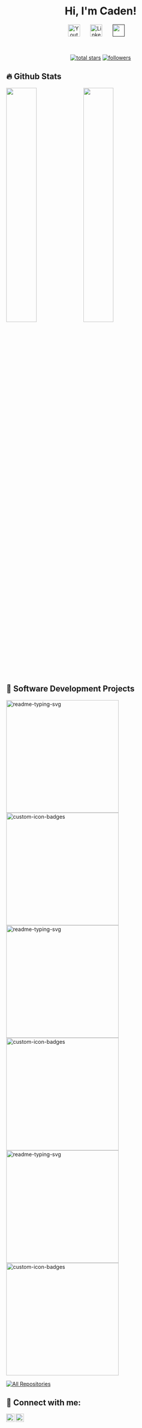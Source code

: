 <h1 align="center">Hi, I'm Caden!</h1><!--<a href="https://github.com/whitecad1228">Github</a>, <a href="https://www.linkedin.com/in/cadenwhite12/">Linkedin</a>, <a href="https://www.youtube.com/c/cadenwhite12">Youtube</a></h1>-->

  
  <!-- Social icons section -->
<p align="center">
  <a href="https://www.youtube.com/@cadenwhite12"><img width="32px" alt="Youtube" title="Youtube" src="https://i.imgur.com/qiXu7b2.png"/></a>
  &#8287;&#8287;&#8287;&#8287;&#8287;
  <a href="https://www.linkedin.com/in/cadenwhite12/"><img width="32px" alt="LinkedIn" title="LinkedIn" src="https://i.imgur.com/yRpa1dQ.png"/></a>
  &#8287;&#8287;&#8287;&#8287;&#8287;
  <a href="" alt="Discord" title="Dev Pro Tips Discord Server"><img width="32px" src="https://i.imgur.com/OViZO8J.png"/></a>
  &#8287;&#8287;&#8287;&#8287;&#8287;
</p>

<br/>

<!-- Social badges section -->
<!-- Badges with custom icons - https://github.com/DenverCoder1/custom-icon-badges -->
<!-- View counter - https://github.com/DenverCoder1/Simple-View-Counter -->
<p align="center">
  <a href="https://github.com/Whtecad1228?tab=repositories&sort=stargazers">
    <img alt="total stars" title="Total stars on GitHub" src="https://custom-icon-badges.demolab.com/github/stars/Whitecad1228?color=55960c&style=for-the-badge&labelColor=488207&logo=star"/></a>
  <a href="https://github.com/Whitecad1228?tab=followers">
    <img alt="followers" title="Follow me on Github" src="https://custom-icon-badges.demolab.com/github/followers/Whitecad1228?color=236ad3&labelColor=1155ba&style=for-the-badge&logo=person-add&label=Follow&logoColor=white"/></a>
</p>

## 🔥 Github Stats

<!--<img align="right" width="38%" src="https://i.imgur.com/VxANS89.jpg"/>-->
<p>
  <a href="https://github.com/whitecad1228"><img width="40%" src="https://github-readme-stats.vercel.app/api?username=whitecad1228&theme=radical&title_color=ff3068"></a>
  <a href="https://github.com/whitecad1228"><img width="40%" src="http://github-readme-streak-stats.herokuapp.com/?user=whitecad1228&theme=radical&date_format=M%20j%5B%2C%20Y%5D&ring=ff3068&fire=ff3068&sideNums=ff3068"></a>
</p>

## 📘 Software Development Projects

<p align="left">
  <a href="https://github.com/whitecad1228/Spirits-Hollow"><img width="300"  src="https://github-readme-stats.vercel.app/api/pin/?username=whitecad1228&repo=Spirits-Hollow&hide_border=true&bg_color=1F222E&title_color=F85D7F&icon_color=F8D866&theme=react&show_icons=false" alt="readme-typing-svg"></a>
  <a href="https://github.com/whitecad1228/Quest-RPG-LLM"><img width="300"  src="https://github-readme-stats.vercel.app/api/pin?username=whitecad1228&repo=Quest-RPG-LLM&theme=react&bg_color=1F222E&title_color=F85D7F&icon_color=F8D866&hide_border=true&show_icons=false" alt="custom-icon-badges"></a>
  <!--  too do add te practicum assignment to repo and fix this-->
  <a href="https://github.com/whitecad1228/Practicum-Project-ML-Breakout"><img width="300"  src="https://github-readme-stats.vercel.app/api/pin/?username=whitecad1228&repo=Practicum-Project-ML-Breakout&hide_border=true&bg_color=1F222E&title_color=F85D7F&icon_color=F8D866&theme=react&show_icons=false" alt="readme-typing-svg"></a>
  <a href="https://github.com/whitecad1228/361Final-Pokemon-RougeLike"><img width="300"  src="https://github-readme-stats.vercel.app/api/pin?username=whitecad1228&repo=361Final-Pokemon-RougeLike&theme=react&bg_color=1F222E&title_color=F85D7F&icon_color=F8D866&hide_border=true&show_icons=false" alt="custom-icon-badges"></a>
  <a href="https://github.com/whitecad1228/cs372Final-client-server-othello"><img width="300"  src="https://github-readme-stats.vercel.app/api/pin/?username=whitecad1228&repo=cs372Final-client-server-othello&hide_border=true&bg_color=1F222E&title_color=F85D7F&icon_color=F8D866&theme=react&show_icons=false" alt="readme-typing-svg"></a>
  <a href="https://github.com/whitecad1228/Othello-final"><img width="300"  src="https://github-readme-stats.vercel.app/api/pin?username=whitecad1228&repo=Othello-final&theme=react&bg_color=1F222E&title_color=F85D7F&icon_color=F8D866&hide_border=true&show_icons=false" alt="custom-icon-badges"></a>
  
</p>

<p align="left">
  <a href="https://github.com/Whitecad1228?tab=repositories&sort=stargazers"><img alt="All Repositories" title="All Repositories" src="https://custom-icon-badges.herokuapp.com/badge/-All%20Repos-2962FF?style=for-the-badge&logoColor=white&logo=repo"/></a>
</p>

 <!--
<h2>👨‍💻 Software Development Projects:</h2>

- <a href="https://github.com/whitecad1228/Spirits-Hollow"><b>Spirits Hollow</b></a>
  - A 2d unity game, combing the cozy RPG elements of stardew valley with magical elements like spirits and spells. 
- <a href="https://github.com/whitecad1228/Quest-RPG-LLM"><b>LLM Quest Generator</b></a>
  - A LLM that generates quests. This use a hugging face dataset, "[npc_dialogue_rpg_quests](https://huggingface.co/datasets/dprashar/npc_dialogue_rpg_quests)" and the pre-trained gpt-2 model to produce randomized quests.
- <a href=""><b>Practicum Project: ML Breakout</b></a>
  - A recreation of Atari's breakout with the addition of a Nueral Network agent via unity's mlagents package, to allow Player vs AI gameplay.
  ![Screenshot 2025-04-09 195348](https://github.com/user-attachments/assets/ca818763-a8fd-4eb9-b072-d7e3fa246d05)
  ![Screenshot 2025-04-09 195404](https://github.com/user-attachments/assets/f954e51c-a650-4071-9058-a28b83a6cdb7)
- <a href="https://github.com/whitecad1228/361Final-Pokemon-RougeLike"><b>Text Based Pokemon rougeLike</b></a>
  - A terminal based pokemon rougelike combining pokemon with elements from slay the spire.  
- <a href="https://github.com/whitecad1228/cs372Final-client-server-othello"><b>Client Server text othello</b></a>
  - A terminal based othello game using client and server side interactions using python's sockets.
- <a href="https://github.com/whitecad1228/Othello-final"><b>Text based othello</b></a>
  - A terminal based othello game.
 
-->
<h2> 🤳 Connect with me:</h2>

[<img align="left" alt="CadenWhite | YouTube" width="22px" src="https://cdn.jsdelivr.net/npm/simple-icons@v3/icons/youtube.svg" />][youtube]
[<img align="left" alt="CadenWhite | LinkedIn" width="22px" src="https://cdn.jsdelivr.net/npm/simple-icons@v3/icons/linkedin.svg" />][linkedin]
<!--[<img align="left" alt="JoshMadakor | Instagram" width="22px" src="https://cdn.jsdelivr.net/npm/simple-icons@v3/icons/instagram.svg" />][instagram] -->

[youtube]: https://www.youtube.com/@cadenwhite12
<!--[instagram]: https://www.instagram.com/joshmadakor/ -->
[linkedin]: https://www.linkedin.com/in/cadenwhite12/

<!--
**whitecad1228/whitecad1228** is a ✨ _special_ ✨ repository because its `README.md` (this file) appears on your GitHub profile.
![Screenshot 2025-04-09 195404](https://github.com/user-attachments/assets/3c9fb45f-33e3-4993-be2e-00a31f61d771)
![Screenshot 2025-04-09 195348](https://github.com/user-attachments/assets/9b5fd19e-a306-4066-8587-ad7178925c3c)
![Screenshot 2025-04-09 195348](https://github.com/user-attachments/assets/35ffc427-6eaf-4623-a6ea-d50cd5db3497)

Here are some ideas to get you started:

- 🔭 I’m currently working on ...
- 🌱 I’m currently learning ...
- 👯 I’m looking to collaborate on ...
- 🤔 I’m looking for help with ...
- 💬 Ask me about ...
- 📫 How to reach me: ...
- 😄 Pronouns: ...
- ⚡ Fun fact: ...
-->
